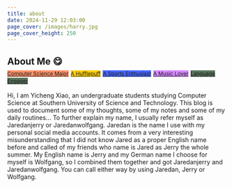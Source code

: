 ```yaml
---
title: about
date: 2024-11-29 12:03:00
page_cover: /images/harry.jpg
page_cover_height: 250
---
```

<h2 class="heading-with-badge"> About Me 😋
    <div class="divider">
        <a class="badge" style="font-size: 12px; font-weight: normal; background-color:rgb(255, 145, 105);" href="/2025/01/04/projects_hub/">Computer Science Major</a>
        <a class="badge" style="font-size: 12px; font-weight: normal; background-color:rgb(255, 206, 11);" href="">A Hufflepuff</a>
        <a class="badge" style="font-size: 12px; font-weight: normal; background-color:rgb(71, 102, 255);" href="">A Sports Enthusiast</a>
        <a class="badge" style="font-size: 12px; font-weight: normal; background-color:rgb(213, 136, 255);" href="">A Music Lover</a>
        <a class="badge" style="font-size: 12px; font-weight: normal; background-color:rgb(89, 116, 93);" href="">Language Engager</a>
    </div>
</h2>

<p align="left">
Hi, I am Yicheng Xiao, an undergraduate students studying Computer Science at Southern University of Science and Technology. This blog is used to document some of my thoughts, some of my notes and some of my daily routines... To further explain my name, I usually refer myself as Jaredanjerry or Jaredanwolfgang. Jaredan is the name I use with my personal social media accounts. It comes from a very interesting misunderstanding that I did not know Jared as a proper English name before and called of my friends who name is Jared as Jerry the whole summer. My English name is Jerry and my German name I choose for myself is Wolfgang, so I combined them together and got Jaredanjerry and Jaredanwolfgang. You can call either way by using Jaredan, Jerry or Wolfgang.
</p>




